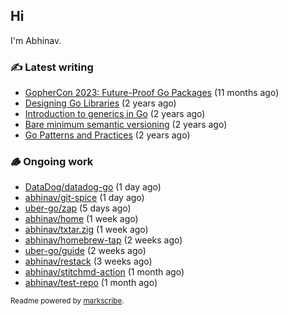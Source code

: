 ## Hi

I'm Abhinav.

### ✍️ Latest writing


- [GopherCon 2023: Future-Proof Go Packages](https://abhinavg.net/2023/09/27/future-proof-packages/) (11 months ago)
- [Designing Go Libraries](https://abhinavg.net/2022/12/06/designing-go-libraries/) (2 years ago)
- [Introduction to generics in Go](https://abhinavg.net/2022/11/23/generics-intro/) (2 years ago)
- [Bare minimum semantic versioning](https://abhinavg.net/2022/11/07/semver/) (2 years ago)
- [Go Patterns and Practices](https://abhinavg.net/2022/09/19/go-patterns-and-practices-talk/) (2 years ago)

### 🪵 Ongoing work


- [DataDog/datadog-go](https://github.com/DataDog/datadog-go) (1 day ago)
- [abhinav/git-spice](https://github.com/abhinav/git-spice) (1 day ago)
- [uber-go/zap](https://github.com/uber-go/zap) (5 days ago)
- [abhinav/home](https://github.com/abhinav/home) (1 week ago)
- [abhinav/txtar.zig](https://github.com/abhinav/txtar.zig) (1 week ago)
- [abhinav/homebrew-tap](https://github.com/abhinav/homebrew-tap) (2 weeks ago)
- [uber-go/guide](https://github.com/uber-go/guide) (2 weeks ago)
- [abhinav/restack](https://github.com/abhinav/restack) (3 weeks ago)
- [abhinav/stitchmd-action](https://github.com/abhinav/stitchmd-action) (1 month ago)
- [abhinav/test-repo](https://github.com/abhinav/test-repo) (1 month ago)

<sub>Readme powered by [markscribe](https://github.com/muesli/markscribe).</sub>
